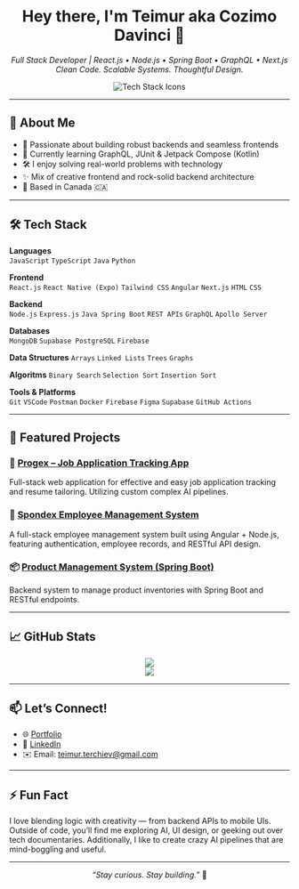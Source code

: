 <!-- GitHub Profile README for cozimo-davinci -->

<h1 align="center">Hey there, I'm Teimur aka Cozimo Davinci 👋</h1>
<p align="center">
  <i>Full Stack Developer | React.js • Node.js • Spring Boot • GraphQL • Next.js</i><br>
  <i>Clean Code. Scalable Systems. Thoughtful Design.</i>
</p>

<p align="center">
  <img src="https://skillicons.dev/icons?i=js,ts,react,nodejs,java,graphql,postgres,mongodb,docker,figma" alt="Tech Stack Icons" />
</p>

---

## 🚀 About Me

- 🎯 Passionate about building robust backends and seamless frontends  
- 🧠 Currently learning GraphQL, JUnit & Jetpack Compose (Kotlin)  
- 🛠️ I enjoy solving real-world problems with technology  
- ✨ Mix of creative frontend and rock-solid backend architecture  
- 📍 Based in Canada 🇨🇦

---

## 🛠️ Tech Stack

**Languages**  
`JavaScript` `TypeScript` `Java` `Python` 

**Frontend**  
`React.js` `React Native (Expo)` `Tailwind CSS` `Angular` `Next.js` `HTML` `CSS`

**Backend**  
`Node.js` `Express.js` `Java Spring Boot` `REST APIs` `GraphQL` `Apollo Server`

**Databases**  
`MongoDB` `Supabase PostgreSQL` `Firebase`

**Data Structures**
`Arrays` `Linked Lists` `Trees` `Graphs`

**Algoritms**
`Binary Search` `Selection Sort` `Insertion Sort` 

**Tools & Platforms**  
`Git` `VSCode` `Postman` `Docker` `Firebase` `Figma` `Supabase` `GitHub Actions` 

---

## 🧩 Featured Projects

### 📱 [Progex – Job Application Tracking App](https://github.com/cozimo-davinci/Progex)
Full-stack web application for effective and easy job application tracking and resume tailoring. Utilizing custom complex AI pipelines.

### 🧾 [Spondex Employee Management System](https://github.com/cozimo-davinci/101412670_assignment2_COMP3133)  
A full-stack employee management system built using Angular + Node.js, featuring authentication, employee records, and RESTful API design.

### 📦 [Product Management System (Spring Boot)](https://github.com/cozimo-davinci/Product-Management-System)  
Backend system to manage product inventories with Spring Boot and RESTful endpoints.

---

## 📈 GitHub Stats

<p align="center">
  <picture>
    <source 
      srcset="https://github-readme-stats.vercel.app/api?username=cozimo-davinci&show_icons=true&theme=light" 
      media="(prefers-color-scheme: light)" />
    <source 
      srcset="https://github-readme-stats.vercel.app/api?username=cozimo-davinci&show_icons=true&theme=tokyonight" 
      media="(prefers-color-scheme: dark)" />
    <img src="https://github-readme-stats.vercel.app/api?username=cozimo-davinci&show_icons=true" />
  </picture>
  <br />
  <img src="https://github-readme-stats.vercel.app/api/top-langs/?username=cozimo-davinci&layout=compact&theme=tokyonight" />
</p>

---

## 📫 Let’s Connect!

- 🌐 [Portfolio](https://teimur-dev.onrender.com/)
- 💼 [LinkedIn](https://www.linkedin.com/in/teimur-terchyyev-83195b206/)
- ✉️ Email: teimur.terchiev@gmail.com

---

## ⚡ Fun Fact

I love blending logic with creativity — from backend APIs to mobile UIs. Outside of code, you’ll find me exploring AI, UI design, or geeking out over tech documentaries. Additionally, I like to create crazy AI pipelines that are mind-boggling and useful.

---

<p align="center">
  <i>“Stay curious. Stay building.”</i> 🔧
</p>
